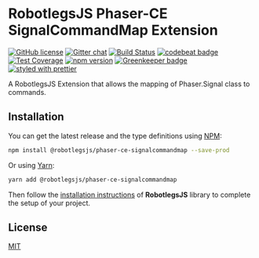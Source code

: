 RobotlegsJS Phaser-CE SignalCommandMap Extension
===

[![GitHub license](https://img.shields.io/badge/license-MIT-green.svg)](https://github.com/RobotlegsJS/RobotlegsJS-Phaser-SignalCommandMap/blob/master/LICENSE)
[![Gitter chat](https://badges.gitter.im/RobotlegsJS/RobotlegsJS.svg)](https://gitter.im/RobotlegsJS/RobotlegsJS)
[![Build Status](https://travis-ci.org/RobotlegsJS/RobotlegsJS-Phaser-CE-SignalCommandMap.svg?branch=master)](https://travis-ci.org/RobotlegsJS/RobotlegsJS-Phaser-CE-SignalCommandMap)
[![codebeat badge](https://codebeat.co/badges/63c28e60-364c-4c4a-abc7-29384c45192a)](https://codebeat.co/projects/github-com-robotlegsjs-robotlegsjs-phaser-ce-signalcommandmap-master)
[![Test Coverage](https://api.codeclimate.com/v1/badges/be8024a4f08a2f6bdfc0/test_coverage)](https://codeclimate.com/github/RobotlegsJS/RobotlegsJS-Phaser-CE-SignalCommandMap/test_coverage)
[![npm version](https://badge.fury.io/js/%40robotlegsjs%2Fphaser-ce-signalcommandmap.svg)](https://badge.fury.io/js/%40robotlegsjs%2Fphaser-ce-signalcommandmap)
[![Greenkeeper badge](https://badges.greenkeeper.io/RobotlegsJS/RobotlegsJS-Phaser-CE-SignalCommandMap.svg)](https://greenkeeper.io/)
[![styled with prettier](https://img.shields.io/badge/styled_with-prettier-ff69b4.svg)](https://github.com/prettier/prettier)

A RobotlegsJS Extension that allows the mapping of Phaser.Signal class to commands.

Installation
---

You can get the latest release and the type definitions using [NPM](https://www.npmjs.com/):

```bash
npm install @robotlegsjs/phaser-ce-signalcommandmap --save-prod
```

Or using [Yarn](https://yarnpkg.com/en/):

```bash
yarn add @robotlegsjs/phaser-ce-signalcommandmap
```

Then follow the [installation instructions](https://github.com/RobotlegsJS/RobotlegsJS/blob/master/README.md#installation) of **RobotlegsJS** library to complete the setup of your project.

License
---

[MIT](LICENSE)
